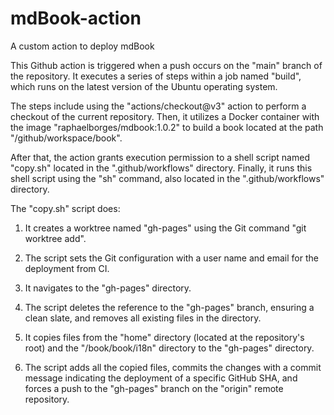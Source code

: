 # mdBook-action
A custom action to deploy mdBook

This Github action is triggered when a push occurs on the "main" branch of the repository. It executes a series of steps within a job named "build", which runs on the latest version of the Ubuntu operating system.

The steps include using the "actions/checkout@v3" action to perform a checkout of the current repository. Then, it utilizes a Docker container with the image "raphaelborges/mdbook:1.0.2" to build a book located at the path "/github/workspace/book".

After that, the action grants execution permission to a shell script named "copy.sh" located in the ".github/workflows" directory. Finally, it runs this shell script using the "sh" command, also located in the ".github/workflows" directory.

 The "copy.sh" script does:

1. It creates a worktree named "gh-pages" using the Git command "git worktree add".

2. The script sets the Git configuration with a user name and email for the deployment from CI.

3. It navigates to the "gh-pages" directory.

4. The script deletes the reference to the "gh-pages" branch, ensuring a clean slate, and removes all existing files in the directory.

5. It copies files from the "home" directory (located at the repository's root) and the "/book/book/i18n" directory to the "gh-pages" directory.

6. The script adds all the copied files, commits the changes with a commit message indicating the deployment of a specific GitHub SHA, and forces a push to the "gh-pages" branch on the "origin" remote repository.
